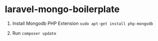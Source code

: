 # laravel-mongo-boilerplate
1. Install Mongodb PHP Extension `sudo apt-get install php-mongodb`

2. Run `composer update`
